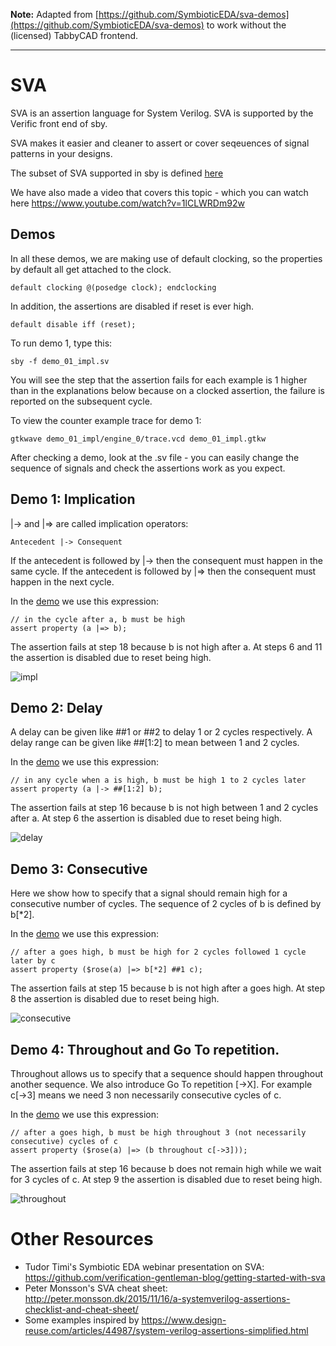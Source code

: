 
**Note:** Adapted from [https://github.com/SymbioticEDA/sva-demos](https://github.com/SymbioticEDA/sva-demos) to work without the (licensed) TabbyCAD frontend.

---

# SVA

SVA is an assertion language for System Verilog. SVA is supported by the Verific
front end of sby.

SVA makes it easier and cleaner to assert or cover seqeuences of signal patterns
in your designs.

The subset of SVA supported in sby is defined [here](https://symbiyosys.readthedocs.io/en/latest/verific.html)

We have also made a video that covers this topic - which you can watch here https://www.youtube.com/watch?v=1lCLWRDm92w

## Demos

In all these demos, we are making use of default clocking, so the properties by default
all get attached to the clock.

	default clocking @(posedge clock); endclocking

In addition, the assertions are disabled if reset is ever high.

	default disable iff (reset);

To run demo 1, type this:

    sby -f demo_01_impl.sv

You will see the step that the assertion fails for each example is 1 higher than in the explanations below
because on a clocked assertion, the failure is reported on the subsequent cycle.

To view the counter example trace for demo 1:

    gtkwave demo_01_impl/engine_0/trace.vcd demo_01_impl.gtkw
    
After checking a demo, look at the .sv file - you can easily change the sequence of signals and check the 
assertions work as you expect.

## Demo 1: Implication

|-> and |=> are called implication operators: 

    Antecedent |-> Consequent

If the antecedent is followed by |-> then the consequent must happen in the same cycle.
If the antecedent is followed by |=> then the consequent must happen in the next cycle.

In the [demo](demo_01_impl.sv) we use this expression:

    // in the cycle after a, b must be high
	assert property (a |=> b);

The assertion fails at step 18 because b is not high after a. 
At steps 6 and 11 the assertion is disabled due to reset being high.

![impl](images/01-implication.png)

## Demo 2: Delay

A delay can be given like ##1 or ##2 to delay 1 or 2 cycles respectively.
A delay range can be given like ##[1:2] to mean between 1 and 2 cycles.

In the [demo](demo_02_delay.sv) we use this expression:

    // in any cycle when a is high, b must be high 1 to 2 cycles later
	assert property (a |-> ##[1:2] b);

The assertion fails at step 16 because b is not high between 1 and 2 cycles after a. 
At step 6 the assertion is disabled due to reset being high.

![delay](images/02-delay.png)

## Demo 3: Consecutive

Here we show how to specify that a signal should remain high for a consecutive number of cycles.
The sequence of 2 cycles of b is defined by b[*2].

In the [demo](demo_03_consecutive.sv) we use this expression:

    // after a goes high, b must be high for 2 cycles followed 1 cycle later by c
	assert property ($rose(a) |=> b[*2] ##1 c);

The assertion fails at step 15 because b is not high after a goes high.
At step 8 the assertion is disabled due to reset being high.

![consecutive](images/03-consecutive.png)

## Demo 4: Throughout and Go To repetition.

Throughout allows us to specify that a sequence should happen throughout another sequence.
We also introduce Go To repetition [->X]. For example c[->3] means we need 3 non necessarily 
consecutive cycles of c.

In the [demo](demo_04_throughout.sv) we use this expression:

    // after a goes high, b must be high throughout 3 (not necessarily consecutive) cycles of c
	assert property ($rose(a) |=> (b throughout c[->3]));

The assertion fails at step 16 because b does not remain high while we wait for 3 cycles of c.
At step 9 the assertion is disabled due to reset being high.

![throughout](images/04-throughout.png)

# Other Resources

* Tudor Timi's Symbiotic EDA webinar presentation on SVA: https://github.com/verification-gentleman-blog/getting-started-with-sva
* Peter Monsson's SVA cheat sheet: http://peter.monsson.dk/2015/11/16/a-systemverilog-assertions-checklist-and-cheat-sheet/
* Some examples inspired by https://www.design-reuse.com/articles/44987/system-verilog-assertions-simplified.html
